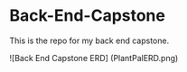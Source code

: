# Back-End-Capstone
This is the repo for my back end capstone.

![Back End Capstone ERD] (PlantPalERD.png)
